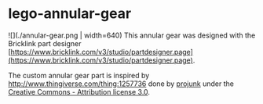 # lego-annular-gear

![](./annular-gear.png | width=640)
This annular gear was designed with the Bricklink part designer [https://www.bricklink.com/v3/studio/partdesigner.page](https://www.bricklink.com/v3/studio/partdesigner.page).


The custom annular gear part is inspired by http://www.thingiverse.com/thing:1257736 done by [projunk](https://www.thingiverse.com/projunk/about) under the [Creative Commons - Attribution license 3.0](http://creativecommons.org/licenses/by/3.0/).